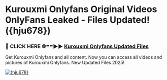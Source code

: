 # Kurouxmi Onlyfans Original Videos 0nlyFans Leaked - Files Updated! ({hju678})

<h3>🔴 CLICK HERE 🌐==►► <a href="https://tinyurl.com/ms9xzufz" rel="nofollow">Kurouxmi Onlyfans Updated Files</a></h3>

Get Kurouxmi Onlyfans and all content. Now you can access all videos and pictures of Kurouxmi Onlyfans. New Updated Files 2025!

[![{hju678}](https://i.imgur.com/PQ7UWWw.gif)](https://tinyurl.com/ms9xzufz)